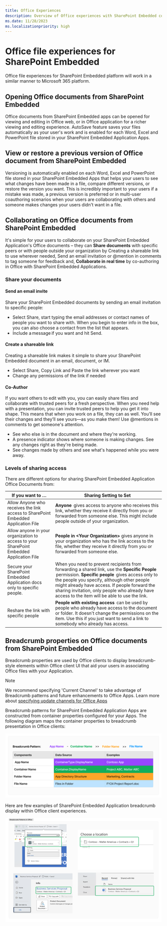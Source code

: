 ```yaml
---
title: Office Experiences
description: Overview of Office experiences with SharePoint Embedded content
ms.date: 11/28/2023
ms.localizationpriority: high
---
```


# Office file experiences for SharePoint Embedded

Office file experiences for SharePoint Embedded platform will work in a similar manner to Microsoft 365 platform.


## Opening Office documents from SharePoint Embedded

Office documents from SharePoint Embedded apps can be opened for viewing and editing in Office web, or in Office application for a richer viewing and editing experience. AutoSave feature saves your files automatically as your user's work and is enabled for each Word, Excel and PowerPoint file stored in your SharePoint Embedded Application Apps.

## View or restore a previous version of Office document from SharePoint Embedded

Versioning is automatically enabled on each Word, Excel and PowerPoint file stored in your SharePoint Embedded Apps that helps your users to see what changes have been made in a file, compare different versions, or restore the version you want. This is incredibly important to your users if a mistake was made, a previous version is preferred or in multi-user coauthoring scenarios when your users are collaborating with others and someone makes changes your users didn't want in a file.

## Collaborating on Office documents from SharePoint Embedded

It's simple for your users to collaborate on your SharePoint Embedded Application's Office documents – they can **Share documents** with specific peers or with people outside your organization by Creating a shareable link to use wherever needed, Send an email invitation or @mention in comments to tag someone for feedback and, **Collaborate in real time** by co-authoring in Office with SharePoint Embedded Applications.

### Share your documents

#### Send an email invite

Share your SharePoint Embedded documents by sending an email invitation to specific people:

- Select Share, start typing the email addresses or contact names of people you want to share with. When you begin to enter info in the box, you can also choose a contact from the list that appears.
- Include a message if you want and hit Send.

#### Create a shareable link

Creating a shareable link makes it simple to share your SharePoint Embedded document in an email, document, or IM.

- Select Share, Copy Link and Paste the link wherever you want
- Change any permissions of the link if needed

#### Co-Author

If you want others to edit with you, you can easily share files and collaborate with trusted peers for a fresh perspective. When you need help with a presentation, you can invite trusted peers to help you get it into shape. This means that when you work on a file, they can as well. You’ll see their changes and they’ll see yours—as you make them! Use @mentions in comments to get someone's attention.

- See who else is in the document and where they're working.
- A presence indicator shows where someone is making changes. See any changes right as they're being made.
- See changes made by others and see what's happened while you were away.

### Levels of sharing access

There are different options for sharing SharePoint Embedded Application Office Documents from:

|                                     If you want to …                                     |                                                                                                                                                                Sharing Setting to Set                                                                                                                                                                |
| ---------------------------------------------------------------------------------------- | ---------------------------------------------------------------------------------------------------------------------------------------------------------------------------------------------------------------------------------------------------------------------------------------------------------------------------------------------------- |
| Allow Anyone who receives the link access to SharePoint Embedded Application File        | **Anyone**  gives access to anyone who receives this link, whether they receive it directly from you or forwarded from someone else. This might include people outside of your organization.                                                                                                                                                           |
| Allow anyone in your organization to access to your SharePoint Embedded Application File | **People in \<Your Organization\>**  gives anyone in your organization who has the link access to the file, whether they receive it directly from you or forwarded from someone else.                                                                                                                                                                |
| Secure your SharePoint Embedded Application docs only to specific people.                | When you need to prevent recipients from forwarding a shared link, use the **Specific People**  permission. **Specific people**  gives access only to the people you specify, although other people might already have access. If people forward the sharing invitation, only people who already have access to the item will be able to use the link. |
| Reshare the link with specific people                                                    | **People with existing access**  can be used by people who already have access to the document or folder. It doesn't change the permissions on the item. Use this if you just want to send a link to somebody who already has access.                                                                                                               |

## Breadcrumb properties on Office documents from SharePoint Embedded

Breadcrumb properties are used by Office clients to display breadcrumb-style elements within Office client UI that aid your users in associating Office files with your Application.

> [!NOTE]
> We recommend specifying 'Current Channel' to take advantage of Breadcrumb patterns and future enhancements to Office Apps. Learn more about [specifying update channels for Office Apps](/deployoffice/updates/overview-update-channels)

Breadcrumb patterns for SharePoint Embedded Application Apps are constructed from container properties configured for your Apps. The following diagram maps the container properties to breadcrumb presentation in Office clients:

![Screenshot of breadcrumb pattern in SharePoint Embedded Applications](../../images/office2.png)

Here are few examples of SharePoint Embedded Application breadcrumb display within Office client experiences.

![Screenshot of breadcrumb options in SharePoint Embedded Applications.](../../images/office1.png)
